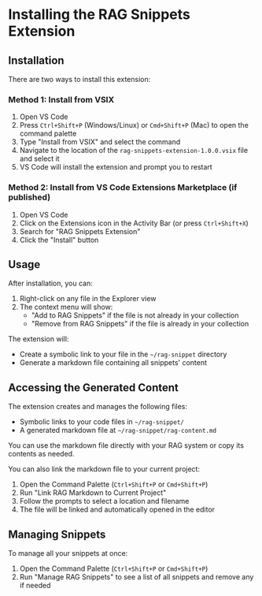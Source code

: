 # Installing the RAG Snippets Extension

## Installation

There are two ways to install this extension:

### Method 1: Install from VSIX

1. Open VS Code
2. Press `Ctrl+Shift+P` (Windows/Linux) or `Cmd+Shift+P` (Mac) to open the command palette
3. Type "Install from VSIX" and select the command
4. Navigate to the location of the `rag-snippets-extension-1.0.0.vsix` file and select it
5. VS Code will install the extension and prompt you to restart

### Method 2: Install from VS Code Extensions Marketplace (if published)

1. Open VS Code
2. Click on the Extensions icon in the Activity Bar (or press `Ctrl+Shift+X`)
3. Search for "RAG Snippets Extension"
4. Click the "Install" button

## Usage

After installation, you can:

1. Right-click on any file in the Explorer view
2. The context menu will show:
   - "Add to RAG Snippets" if the file is not already in your collection
   - "Remove from RAG Snippets" if the file is already in your collection

The extension will:
- Create a symbolic link to your file in the `~/rag-snippet` directory
- Generate a markdown file containing all snippets' content

## Accessing the Generated Content

The extension creates and manages the following files:

- Symbolic links to your code files in `~/rag-snippet/`
- A generated markdown file at `~/rag-snippet/rag-content.md`

You can use the markdown file directly with your RAG system or copy its contents as needed.

You can also link the markdown file to your current project:
1. Open the Command Palette (`Ctrl+Shift+P` or `Cmd+Shift+P`)
2. Run "Link RAG Markdown to Current Project"
3. Follow the prompts to select a location and filename
4. The file will be linked and automatically opened in the editor

## Managing Snippets

To manage all your snippets at once:

1. Open the Command Palette (`Ctrl+Shift+P` or `Cmd+Shift+P`)
2. Run "Manage RAG Snippets" to see a list of all snippets and remove any if needed 